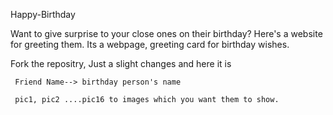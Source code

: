 Happy-Birthday

Want to give surprise to your close ones on their birthday? Here's a website for greeting them.
Its a webpage, greeting card for birthday wishes. 

Fork the repositry, Just a slight changes and here it is
     
     Friend Name--> birthday person's name
     
     pic1, pic2 ....pic16 to images which you want them to show.
    
